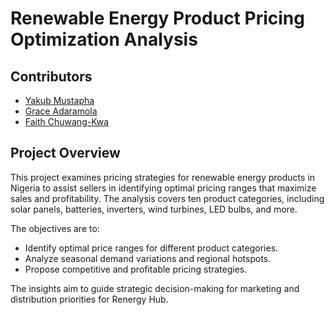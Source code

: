 # Renewable Energy Product Pricing Optimization Analysis

## Contributors
- [Yakub Mustapha](#)
- [Grace Adaramola](https://github.com/Gracie-Data)
- [Faith Chuwang-Kwa](https://github.com/faithchuwang)



## Project Overview
This project examines pricing strategies for renewable energy products in Nigeria to assist sellers in identifying optimal pricing ranges that maximize sales and profitability. The analysis covers ten product categories, including solar panels, batteries, inverters, wind turbines, LED bulbs, and more.

The objectives are to:

- Identify optimal price ranges for different product categories.
- Analyze seasonal demand variations and regional hotspots.
- Propose competitive and profitable pricing strategies.

The insights aim to guide strategic decision-making for marketing and distribution priorities for Renergy Hub.


